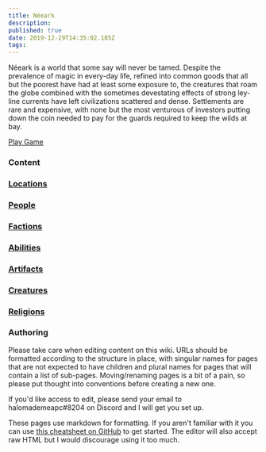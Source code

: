 ```yaml
---
title: Néeark
description: 
published: true
date: 2019-12-29T14:35:02.185Z
tags: 
---
```


Néeark is a world that some say will never be tamed. Despite the prevalence of magic in every-day life, refined into common goods that all but the poorest have had at least some exposure to, the creatures that roam the globe combined with the sometimes devestating effects of strong ley-line currents have left civilizations scattered and dense. Settlements are rare and expensive, with none but the most venturous of investors putting down the coin needed to pay for the guards required to keep the wilds at bay.

<a href="https://app.roll20.net/campaigns/details/5094997/neeark" class="my-5 ml-5 v-btn v-btn--depressed theme--light v-size--large primary">
    <span class="v-btn__content">
        <i aria-hidden="true" class="v-icon notranslate v-icon--left mdi mdi-play theme--light"></i>
        <span>Play Game</span>
    </span>
</a>

### Content
<div class="d-flex flex-wrap">
    <a class="ma-2 v-card v-sheet theme--light" href="/locations">
        <div class="pa-5 d-flex flex-column align-center justify-center">
            <i class="mdi mdi-city display-4"></i>
            <h3 class="card-title">Locations</h3>
        </div>
    </a>
    <a class="ma-2 v-card v-sheet theme--light" href="/people">
        <div class="pa-5 d-flex flex-column align-center justify-center">
            <i class="mdi mdi-account-group display-4"></i>
            <h3 class="card-title">People</h3>
        </div>
    </a>
    <a class="ma-2 v-card v-sheet theme--light" href="/factions">
        <div class="pa-5 d-flex flex-column align-center justify-center">
            <i class="mdi mdi-flag-variant display-4"></i>
            <h3 class="card-title">Factions</h3>
        </div>
    </a>
    <a class="ma-2 v-card v-sheet theme--light" href="/abilities">
        <div class="pa-5 d-flex flex-column align-center justify-center">
            <i class="mdi mdi-auto-fix display-4"></i>
            <h3 class="card-title">Abilities</h3>
        </div>
    </a>
    <a class="ma-2 v-card v-sheet theme--light" href="/artifacts">
        <div class="pa-5 d-flex flex-column align-center justify-center">
            <i class="mdi mdi-diamond-stone display-4"></i>
            <h3 class="card-title">Artifacts</h3>
        </div>
    </a>
    <a class="ma-2 v-card v-sheet theme--light" href="/creatures">
        <div class="pa-5 d-flex flex-column align-center justify-center">
            <i class="mdi mdi-paw display-4"></i>
            <h3 class="card-title">Creatures</h3>
        </div>
    </a>
    <a class="ma-2 v-card v-sheet theme--light" href="/religions">
      <div class="pa-5 d-flex flex-column align-center justify-center">
        <i class="mdi mdi-islam display-4"></i>
        <h3 class="card-title">Religions</h3>
      </div>
    </a>
</div>

### Authoring
Please take care when editing content on this wiki.  URLs should be formatted according to the structure in place, with singular names for pages that are not expected to have children and plural names for pages that will contain a list of sub-pages.  Moving/renaming pages is a bit of a pain, so please put thought into conventions before creating a new one.

If you'd like access to edit, please send your email to halomademeapc#8204 on Discord and I will get you set up.

These pages use markdown for formatting.  If you aren't familiar with it you can use [this cheatsheet on GitHub](https://github.com/adam-p/markdown-here/wiki/Markdown-Cheatsheet#html) to get started. The editor will also accept raw HTML but I would discourage using it too much.  